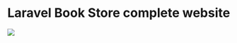 # Laravel Book Store complete website
![](https://steamuserimages-a.akamaihd.net/ugc/945093483574551138/E32BDFE873DE7E7E62AEF0723FC8FB1CC15D3058/)


